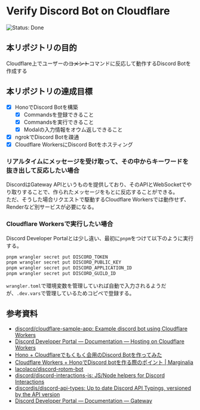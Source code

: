 # Verify Discord Bot on Cloudflare
![Status: Done](https://flat.badgen.net/static/Status/Done/green)

## 本リポジトリの目的
Cloudflare上でユーザーの~~コメント~~コマンドに反応して動作するDiscord Botを作成する

## 本リポジトリの達成目標
- [x] HonoでDiscord Botを構築
  - [x] Commandsを登録できること
  - [x] Commandsを実行できること
  - [x] Modalの入力情報をオウム返しできること
- [x] ngrokでDiscord Botを疎通
- [x] Cloudflare WorkersにDiscord Botをホスティング

### リアルタイムにメッセージを受け取って、その中からキーワードを抜き出して反応したい場合
DiscordはGateway APIというものを提供しており、そのAPIとWebSocketでやり取りすることで、作られたメッセージをもとに反応することができる。  
ただ、そうした場合リクエストで駆動するCloudflare Workersでは動作せず、Renderなど別サービスが必要になる。

### Cloudflare Workersで実行したい場合
Discord Developer Portalとは少し違い、最初に`pnpm`をつけて以下のように実行する。

```sh
pnpm wrangler secret put DISCORD_TOKEN
pnpm wrangler secret put DISCORD_PUBLIC_KEY
pnpm wrangler secret put DISCORD_APPLICATION_ID
pnpm wrangler secret put DISCORD_GUILD_ID
```

`wrangler.toml`で環境変数を管理していれば自動で入力されるようだが、`.dev.vars`で管理しているためコピペで登録する。

## 参考資料
- [discord/cloudflare-sample-app: Example discord bot using Cloudflare Workers](https://github.com/discord/cloudflare-sample-app)
- [Discord Developer Portal — Documentation — Hosting on Cloudflare Workers](https://discord.com/developers/docs/tutorials/hosting-on-cloudflare-workers)
- [Hono + Cloudflareでもくもく会用のDiscord Botを作ってみた](https://zenn.dev/ryo_kawamata/articles/hono-cloudflare-discord-app)
- [Cloudflare Workers + HonoでDiscord botを作る際のポイント | Marginalia](https://blog.lacolaco.net/posts/discord-bot-cfworkers-hono/)
- [lacolaco/discord-rotom-bot](https://github.com/lacolaco/discord-rotom-bot)
- [discord/discord-interactions-js: JS/Node helpers for Discord Interactions](https://github.com/discord/discord-interactions-js)
- [discordjs/discord-api-types: Up to date Discord API Typings, versioned by the API version](https://github.com/discordjs/discord-api-types)
- [Discord Developer Portal — Documentation — Gateway](https://discord.com/developers/docs/topics/gateway)
